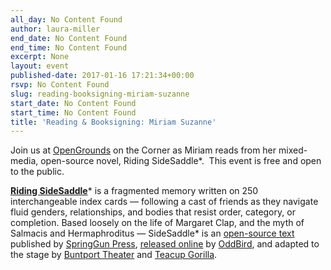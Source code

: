 ```yaml
---
all_day: No Content Found
author: laura-miller
end_date: No Content Found
end_time: No Content Found
excerpt: None
layout: event
published-date: 2017-01-16 17:21:34+00:00
rsvp: No Content Found
slug: reading-booksigning-miriam-suzanne
start_date: No Content Found
start_time: No Content Found
title: 'Reading & Booksigning: Miriam Suzanne'
---
```


Join us at [OpenGrounds](http://opengrounds.virginia.edu/) on the Corner as Miriam reads from her mixed-media, open-source novel, Riding SideSaddle*.  This event is free and open to the public.

**[Riding SideSaddle](http://www.ridingsidesaddle.com/)*** is a fragmented memory written on 250 interchangeable index cards — following a cast of friends as they navigate fluid genders, relationships, and bodies that resist order, category, or completion. Based loosely on the life of Margaret Clap, and the myth of Salmacis and Hermaphroditus — SideSaddle* is an [ open-source text ](http://creativecommons.org/licenses/by-nc-sa/4.0/) published by [SpringGun Press](http://springgunpress.com), [released online](http://oddbooksapp.com/book/ridingsidesaddle) by [OddBird](http://oddbird.net/), and adapted to the stage by [Buntport Theater](http://buntport.com/archive/archive.htm) and [Teacup Gorilla](http://teacupgorilla.com).
